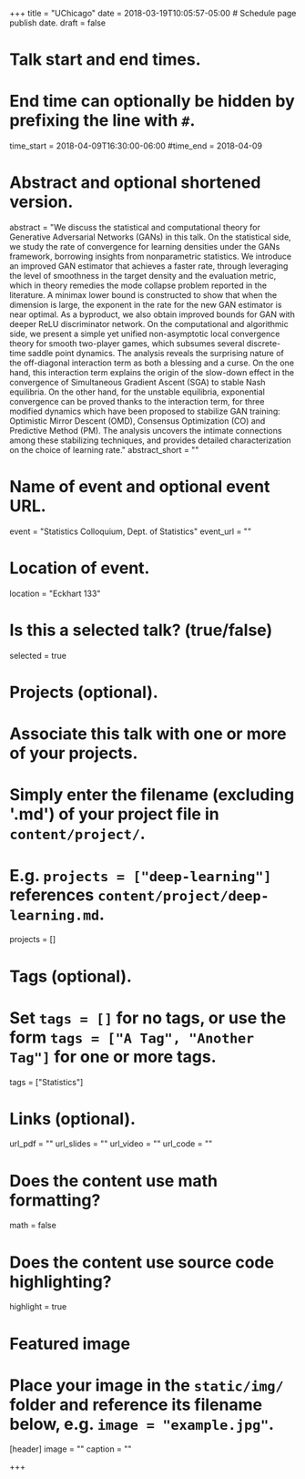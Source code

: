 +++
title = "UChicago"
date = 2018-03-19T10:05:57-05:00  # Schedule page publish date.
draft = false

# Talk start and end times.
#   End time can optionally be hidden by prefixing the line with `#`.
time_start = 2018-04-09T16:30:00-06:00
#time_end = 2018-04-09

# Abstract and optional shortened version.
abstract = "We discuss the statistical and computational theory for Generative Adversarial Networks (GANs) in this talk. On the statistical side, we study the rate of convergence for learning densities under the GANs framework, borrowing insights from nonparametric statistics. We introduce an improved GAN estimator that achieves a faster rate, through leveraging the level of smoothness in the target density and the evaluation metric, which in theory remedies the mode collapse problem reported in the literature. A minimax lower bound is constructed to show that when the dimension is large, the exponent in the rate for the new GAN estimator is near optimal. As a byproduct, we also obtain improved bounds for GAN with deeper ReLU discriminator network. On the computational and algorithmic side, we present a simple yet unified non-asymptotic local convergence theory for smooth two-player games, which subsumes several discrete-time saddle point dynamics. The analysis reveals the surprising nature of the off-diagonal interaction term as both a blessing and a curse. On the one hand, this interaction term explains the origin of the slow-down effect in the convergence of Simultaneous Gradient Ascent (SGA) to stable Nash equilibria. On the other hand, for the unstable equilibria, exponential convergence can be proved thanks to the interaction term, for three modified dynamics which have been proposed to stabilize GAN training: Optimistic Mirror Descent (OMD), Consensus Optimization (CO) and Predictive Method (PM). The analysis uncovers the intimate connections among these stabilizing techniques, and provides detailed characterization on the choice of learning rate."
abstract_short = ""

# Name of event and optional event URL.
event = "Statistics Colloquium, Dept. of Statistics"
event_url = ""

# Location of event.
location = "Eckhart 133"

# Is this a selected talk? (true/false)
selected = true

# Projects (optional).
#   Associate this talk with one or more of your projects.
#   Simply enter the filename (excluding '.md') of your project file in `content/project/`.
#   E.g. `projects = ["deep-learning"]` references `content/project/deep-learning.md`.
projects = []

# Tags (optional).
#   Set `tags = []` for no tags, or use the form `tags = ["A Tag", "Another Tag"]` for one or more tags.
tags = ["Statistics"]

# Links (optional).
url_pdf = ""
url_slides = ""
url_video = ""
url_code = ""

# Does the content use math formatting?
math = false

# Does the content use source code highlighting?
highlight = true

# Featured image
# Place your image in the `static/img/` folder and reference its filename below, e.g. `image = "example.jpg"`.
[header]
image = ""
caption = ""

+++
